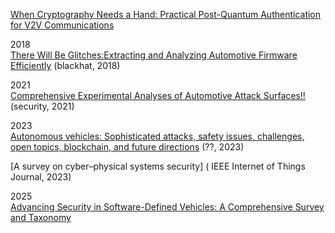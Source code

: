 [When Cryptography Needs a Hand: Practical Post-Quantum Authentication for V2V Communications](https://par.nsf.gov/servlets/purl/10492326)

2018  
[There Will Be Glitches:Extracting and Analyzing Automotive Firmware Efficiently](https://raelize.com/upload/research/2018/2018_escareu_There-Will-Be-Glitches-Whitepaper.pdf) (blackhat, 2018)


2021  
[Comprehensive Experimental Analyses of Automotive Attack Surfaces!!](https://www.usenix.org/conference/usenix-security-11/comprehensive-experimental-analyses-automotive-attack-surfaces) (security, 2021)



2023  
[Autonomous vehicles: Sophisticated attacks, safety issues, challenges, open topics, blockchain, and future directions](https://www.mdpi.com/2624-800X/3/3/25) (??, 2023)

[A survey on cyber–physical systems security] ( IEEE Internet of Things Journal, 2023)


2025  
[Advancing Security in Software-Defined Vehicles: A Comprehensive Survey and Taxonomy](https://arxiv.org/abs/2510.09675)
